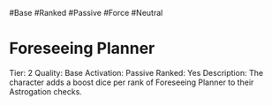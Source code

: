 #Base 
#Ranked 
#Passive 
#Force 
#Neutral 

# Foreseeing Planner
Tier: 2
Quality: Base
Activation: Passive
Ranked: Yes
Description: The character adds a boost dice per rank of Foreseeing Planner to their Astrogation checks. 